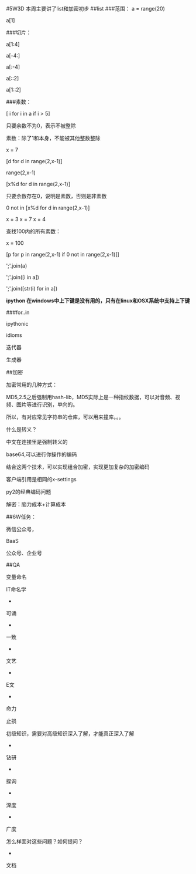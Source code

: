 #5W3D
本周主要讲了list和加密初步
##list
###范围：
a = range(20)

a[1]

###切片：

a[1:4]

a[-4:]

a[:-4]

a[::2]

a[1::2]

###素数：

[ i for i in a if i > 5]

只要余数不为0，表示不被整除

素数：除了1和本身，不能被其他整数整除

x = 7

[d for d in range(2,x-1)]

range(2,x-1)

[x%d for d in range(2,x-1)]

只要余数存在0，说明是素数，否则是非素数

0 not in [x%d for d in range(2,x-1)]

x = 3
x = 7
x = 4

查找100内的所有素数：

x = 100

[p for p in range(2,x-1) if 0 not in range(2,x-1)]]

';'.join(a)

';'.join([i in a])

';'.join([str(i) for in a])

**ipython 在windows中上下键是没有用的，只有在linux和OSX系统中支持上下键**

###for..in

ipythonic

idioms

迭代器

生成器


##加密

加密常用的几种方式：

MD5,2.5之后强制用hash-lib，MD5实际上是一种指纹数据，可以对音频、视频、图片等进行识别，单向的。

所以，有对应常见字符串的仓库，可以用来撞库。。。

什么是转义？

中文在连接里是强制转义的

base64,可以进行你操作的编码


结合这两个技术，可以实现组合加密，实现更加复杂的加密编码


客户端引用是相同的x-settings

py2的经典编码问题


解密：脑力成本+计算成本

##6W任务：

微信公众号，

BaaS

公众号、企业号


##QA

变量命名

IT命名学

* 
可诵

* 
一致 

* 
文艺

* 
E文

* 
命力

止损

初级知识，需要对高级知识深入了解，才能真正深入了解


* 
钻研

* 
探询

* 
深度

* 
广度

怎么样面对这些问题？如何提问？

* 
文档
